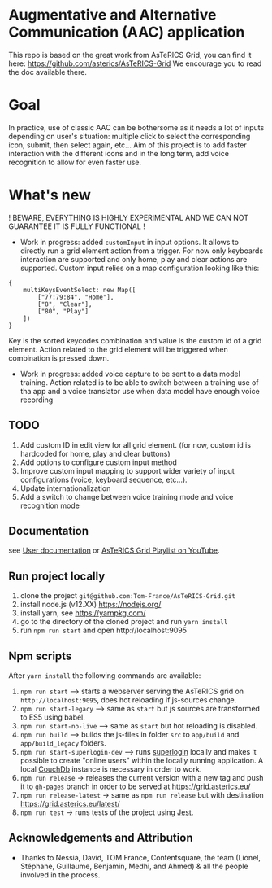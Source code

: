 # Augmentative and Alternative Communication (AAC) application
This repo is based on the great work from AsTeRICS Grid, you can find it here:
https://github.com/asterics/AsTeRICS-Grid
We encourage you to read the doc available there.

# Goal
In practice, use of classic AAC can be bothersome as it needs a lot of inputs depending on user's situation: multiple click to select the corresponding icon, submit, then select again, etc...
Aim of this project is to add faster interaction with the different icons and in the long term, add voice recognition to allow for even faster use.  

# What's new
! BEWARE, EVERYTHING IS HIGHLY EXPERIMENTAL AND WE CAN NOT GUARANTEE IT IS FULLY FUNCTIONAL !
* Work in progress: added `customInput` in input options. It allows to directly run a grid element action from a trigger. For now only keyboards interaction are supported and only home, play and clear actions are supported. Custom input relies on a map configuration looking like this:
```
{
    multiKeysEventSelect: new Map([
        ["77:79:84", "Home"], 
        ["8", "Clear"],
        ["80", "Play"]
    ])
}
```
Key is the sorted keycodes combination and value is the custom id of a grid element. Action related to the grid element will be triggered when combination is pressed down.
* Work in progress: added voice capture to be sent to a data model training. Action related is to be able to switch between a training use of tha app and a voice translator use when data model have enough voice recording

## TODO

1. Add custom ID in edit view for all grid element. (for now, custom id is hardcoded for home, play and clear buttons)
2. Add options to configure custom input method
3. Improve custom input mapping to support wider variety of input configurations (voice, keyboard sequence, etc...).
4. Update internationalization
5. Add a switch to change between voice training mode and voice recognition mode

## Documentation
see [User documentation](docs/documentation_user/README.md) or [AsTeRICS Grid Playlist on YouTube](https://www.youtube.com/playlist?list=PL0UXHkT03dGrIHldlEKR0ZWfNMkShuTNz).

## Run project locally
1. clone the project `git@github.com:Tom-France/AsTeRICS-Grid.git`
2. install node.js (v12.XX) https://nodejs.org/
3. install yarn, see https://yarnpkg.com/
4. go to the directory of the cloned project and run `yarn install`
5. run `npm run start` and open http://localhost:9095

## Npm scripts
After `yarn install` the following commands are available:
1. `npm run start` --> starts a webserver serving the AsTeRICS grid on `http://localhost:9095`, does hot reloading if js-sources change.
2. `npm run start-legacy` --> same as `start` but js sources are transformed to ES5 using babel.
3. `npm run start-no-live` --> same as `start` but hot reloading is disabled.
4. `npm run build` --> builds the js-files in folder `src` to `app/build` and `app/build_legacy` folders.
5. `npm run start-superlogin-dev` --> runs [superlogin](https://github.com/colinskow/superlogin) locally and makes it possible to create "online users" within the locally running application. A local [CouchDb](https://couchdb.apache.org/) instance is necessary in order to work.
6. `npm run release` -> releases the current version with a new tag and push it to `gh-pages` branch in order to be served at https://grid.asterics.eu/
7. `npm run release-latest` -> same as `npm run release` but with destination https://grid.asterics.eu/latest/
8. `npm run test` -> runs tests of the project using [Jest](https://jestjs.io/).

## Acknowledgements and Attribution
* Thanks to Nessia, David, TOM France, Contentsquare, the team (Lionel, Stéphane, Guillaume, Benjamin, Medhi, and Ahmed) & all the people involved in the process.